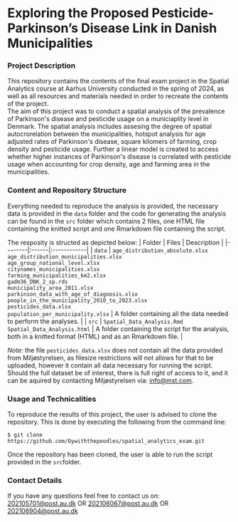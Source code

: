 # Exploring the Proposed Pesticide-Parkinson’s Disease Link in Danish Municipalities

### Project Description <br>
This repository contains the contents of the final exam project in the Spatial Analytics course at Aarhus University conducted in the spring of 2024, as well as all resources and materials needed in order to recreate the contents of the project. <br>
The aim of this project was to conduct a spatial analysis of the prevalence of Parkinson's disease and pesticide usage on a municiaplity level in Denmark. The spatial analysis includes assesing the degree of spatial autocrorelation between the municipalities, hotspot analysis for age adjusted rates of Parkinson's disease, square kilomers of farming, crop density and pesticide usage. Further a linear model is created to access whether higher instances of Parkinson's disease is correlated with pesticide usage when accounting for crop density, age and farming area in the municipalities.


### Content and Repository Structure <br>
Everything needed to reproduce the analysis is provided, the necessary data is provided in the ```data``` folder and the code for generating the analysis can be found in the ```src```  folder which contains 2 files, one HTML file containing the knitted script and one Rmarkdown file containing the script. <br>

The resposity is structed as depicted below:
| Folder | Files | Description |
|--------|:------|:------------|
| ```data``` | ```age_distribution_absolute.xlsx```<br>```age_distribution_municipalities.xlsx```<br>```age_group_national_level.xlsx```<br>```citynames_municipalities.xlsx```<br>```farming_municipalities_km2.xlsx```<br>```gadm36_DNK_2_sp.rds```<br>```municipality_area_2011.xlsx```<br>```parkinson_data_with_age_of_diagnosis.xlsx```<br>```people_in_the_municipality_2010_to_2023.xlsx```<br>```pesticides_data.xlsx```<br>```population_per_municipality.xlsx``` | A folder containing all the data needed to perform the analyses. |
| ```src``` | ```Spatial_Data_Analysis.Rmd```<br>```Spatial_Data_Analysis.html``` | A folder containing  the script for the analysis, both in a knitted format (HTML) and as an Rmarkdown file. |

*Note*: the file ```pesticides_data.xlsx``` does not contain all the data provided from Miljøstyrelsen, as filesize restrictions will not allows for that to be uploaded, however it contain all data necessary for running the script. Should the full dataset be of interest, there is full right of access to it, and it can be aquired by contacting Miljøstyrelsen via: info@mst.com.

### Usage and Technicalities <br>
To reproduce the results of this project, the user is advised to clone the repository. This is done by executing the following from the command line: 

```
$ git clone https://github.com/Oywiththepoodles/spatial_analytics_exam.git
```

Once the repository has been cloned, the user is able to run the script provided in the ```src```folder. 

### Contact Details <br>
If you have any questions feel free to contact us on: <br> 
[202105701@post.au.dk](202105701@post.au.dk) OR [202106067@post.au.dk](202106067@post.au.dk) OR [202106904@post.au.dk](202106904@post.au.dk)
